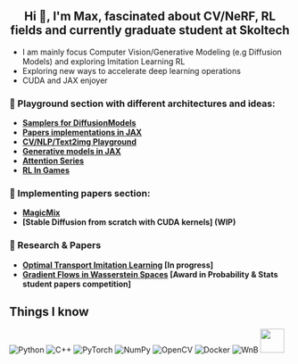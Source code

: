 <h2 align="center">Hi 👋, I'm Max, fascinated about CV/NeRF, RL fields and currently graduate student at Skoltech</h2>

- I am mainly focus Computer Vision/Generative Modeling (e.g Diffusion Models) and exploring Imitation Learning RL
- Exploring new ways to accelerate deep learning operations
- CUDA and JAX enjoyer


### :game_die: Playground section with different architectures and ideas:
- **[Samplers for DiffusionModels](https://github.com/skylooop/Diffusion-Samplers)**
- **[Papers implementations in JAX](WIP)**
- **[CV/NLP/Text2img Playground](https://github.com/skylooop/Models-Playground)**
- **[Generative models in JAX](https://github.com/skylooop/JeepAutoeXcoders)**
- **[Attention Series](https://github.com/skylooop/AttentionSeries)**
- **[RL In Games](https://github.com/skylooop/RLGames_Playground)**
### :muscle: Implementing papers section:
- **[MagicMix](https://github.com/skylooop/DiffusionModels/tree/master/MagicMix_mini)**
- **[Stable Diffusion from scratch with CUDA kernels] (WIP)**
### :microscope: Research & Papers
- **[Optimal Transport Imitation Learning](https://github.com/skylooop/CILOT-Research) [In progress]** 
- **[Gradient Flows in Wasserstein Spaces](https://github.com/skylooop/Diploma-MastersApplication/blob/main/AwardWinningGradFlows.pdf) [Award in Probability & Stats student papers competition]**
## Things I know
![Python](https://img.shields.io/badge/python-3670A0?style=for-the-badge&logo=python&logoColor=ffdd54)
![C++](https://img.shields.io/badge/c++-%2300599C.svg?style=for-the-badge&logo=c%2B%2B&logoColor=white)
![PyTorch](https://img.shields.io/badge/PyTorch-%23EE4C2C.svg?style=for-the-badge&logo=PyTorch&logoColor=white)
![NumPy](https://img.shields.io/badge/numpy-%23013243.svg?style=for-the-badge&logo=numpy&logoColor=white)
![OpenCV](https://img.shields.io/badge/opencv-%23white.svg?style=for-the-badge&logo=opencv&logoColor=white)
![Docker](https://img.shields.io/badge/Docker-2CA5E0?style=for-the-badge&logo=docker&logoColor=white)
![WnB](https://img.shields.io/badge/Weights_&_Biases-FFBE00?style=for-the-badge&logo=WeightsAndBiases&logoColor=white)
<img src="https://raw.githubusercontent.com/huggingface/awesome-huggingface/main/logo.svg" width="43px">
